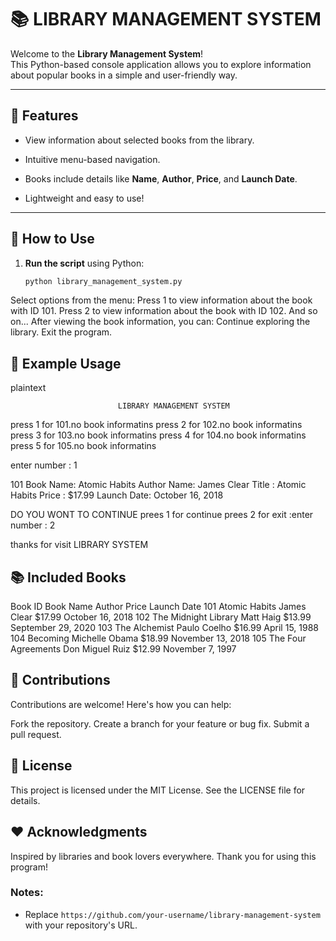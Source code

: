 # 📚 LIBRARY MANAGEMENT SYSTEM

Welcome to the **Library Management System**!  
This Python-based console application allows you to explore information about popular books in a simple and user-friendly way.

---

## 🎯 Features

- View information about selected books from the library.

- Intuitive menu-based navigation.

- Books include details like **Name**, **Author**, **Price**, and **Launch Date**.

- Lightweight and easy to use!

---

## 🚀 How to Use

1. **Run the script** using Python:
   ```bash
   python library_management_system.py
Select options from the menu:
Press 1 to view information about the book with ID 101.
Press 2 to view information about the book with ID 102.
And so on...
After viewing the book information, you can:
Continue exploring the library.
Exit the program.

## 📖 Example Usage
plaintext

                            LIBRARY MANAGEMENT SYSTEM

press 1 for 101.no book informatins
press 2 for 102.no book informatins
press 3 for 103.no book informatins
press 4 for 104.no book informatins
press 5 for 105.no book informatins

enter number : 1

101 Book Name: Atomic Habits
    Author Name: James Clear
    Title : Atomic Habits
    Price : $17.99
    Launch Date: October 16, 2018

DO YOU WONT TO CONTINUE
   prees 1 for continue
   prees 2 for exit :enter number : 2

thanks for visit  LIBRARY SYSTEM
## 📚 Included Books
Book ID	Book Name	Author	Price	Launch Date
101	Atomic Habits	James Clear	$17.99	October 16, 2018
102	The Midnight Library	Matt Haig	$13.99	September 29, 2020
103	The Alchemist	Paulo Coelho	$16.99	April 15, 1988
104	Becoming	Michelle Obama	$18.99	November 13, 2018
105	The Four Agreements	Don Miguel Ruiz	$12.99	November 7, 1997
## 🤝 Contributions
Contributions are welcome! Here's how you can help:

Fork the repository.
Create a branch for your feature or bug fix.
Submit a pull request.
## 📜 License
This project is licensed under the MIT License. See the LICENSE file for details.

## ❤️ Acknowledgments
Inspired by libraries and book lovers everywhere.
Thank you for using this program!


### Notes:
- Replace `https://github.com/your-username/library-management-system` with your repository's URL.

















